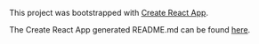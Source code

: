 This project was bootstrapped with [Create React App](https://github.com/facebookincubator/create-react-app).

The Create React App generated README.md can be found [here](https://github.com/facebookincubator/create-react-app/blob/master/packages/react-scripts/template/README.md).
